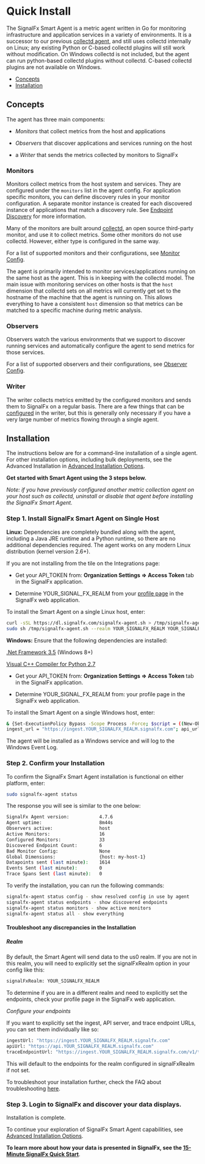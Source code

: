 <!--- OVERVIEW --->
# Quick Install


The SignalFx Smart Agent is a metric agent written in Go for monitoring infrastructure and application services in a variety of environments. It is a successor to our previous [collectd agent](https://github.com/signalfx/collectd), and still uses collectd internally on Linux; any existing Python or C-based collectd plugins will still work without modification. On Windows collectd is not included, but the agent can run python-based collectd plugins without collectd. C-based collectd plugins are not available on Windows.

 - [Concepts](#concepts)
 - [Installation](#installation)


## Concepts

The agent has three main components:

* _Monitors_ that collect metrics from the host and applications

* _Observers_ that discover applications and services running on the host

* a _Writer_ that sends the metrics collected by monitors to SignalFx


### Monitors

Monitors collect metrics from the host system and services.  They are
configured under the `monitors` list in the agent config.  For
application specific monitors, you can define discovery rules in your monitor
configuration. A separate monitor instance is created for each discovered
instance of applications that match a discovery rule. See [Endpoint
Discovery](./auto-discovery.md) for more information.

Many of the monitors are built around [collectd](https://collectd.org), an open
source third-party monitor, and use it to collect metrics. Some other monitors
do not use collectd. However, either type is configured in the same way.

For a list of supported monitors and their configurations,
see [Monitor Config](./monitor-config.md).

The agent is primarily intended to monitor services/applications running on the
same host as the agent.  This is in keeping with the collectd model.  The main
issue with monitoring services on other hosts is that the `host` dimension that
collectd sets on all metrics will currently get set to the hostname of the
machine that the agent is running on.  This allows everything to have a
consistent `host` dimension so that metrics can be matched to a specific
machine during metric analysis.

### Observers

Observers watch the various environments that we support to discover running
services and automatically configure the agent to send metrics for those
services.

For a list of supported observers and their configurations,
see [Observer Config](./observer-config.md).

### Writer
The writer collects metrics emitted by the configured monitors and sends them
to SignalFx on a regular basis.  There are a few things that can be
[configured](./config-schema.md#writer) in the writer, but this is generally only necessary if you have a very large number of metrics flowing through a single agent.


## Installation

The instructions below are for a command-line installation of a single agent. For other installation options, including bulk deployments, see the Advanced Installation in [Advanced Installation Options](./advanced-install-options.md).

__Get started with Smart Agent using the 3 steps below.__

_Note: if you have previously configured another metric collection agent on your host such as collectd, uninstall or disable that agent before installing the SignalFx Smart Agent._

### Step 1. Install SignalFx Smart Agent on Single Host 

__Linux:__ Dependencies are completely bundled along with the agent, including a Java JRE runtime and a Python runtime, so there are no additional dependencies required. The agent works on any modern Linux distribution (kernel version 2.6+).

If you are not installing from the tile on the Integrations page:

- Get your API_TOKEN from: __Organization Settings => Access Token__ tab in the SignalFx application. 

- Determine YOUR\_SIGNAL_FX_REALM from your [profile page](https://docs.signalfx.com/en/latest/getting-started/get-around-ui.html#user-profile-avatar-and-color-theme) in the SignalFx web application.

To install the Smart Agent on a single Linux host, enter:

```sh
curl -sSL https://dl.signalfx.com/signalfx-agent.sh > /tmp/signalfx-agent.sh
sudo sh /tmp/signalfx-agent.sh --realm YOUR_SIGNALFX_REALM YOUR_SIGNALFX_API_TOKEN
```

__Windows:__ Ensure that the following dependencies are installed:

[.Net Framework 3.5](https://docs.microsoft.com/en-us/dotnet/framework/install/dotnet-35-windows-10) (Windows 8+)

[Visual C++ Compiler for Python 2.7](https://www.microsoft.com/EN-US/DOWNLOAD/DETAILS.ASPX?ID=44266)

* Get your API\_TOKEN from:  __Organization Settings => Access Token__ tab in the SignalFx application.

* Determine YOUR\_SIGNAL\_FX_REALM from: your profile page in the SignalFx web application.

To install the Smart Agent on a single Windows host, enter:

```sh
& {Set-ExecutionPolicy Bypass -Scope Process -Force; $script = ((New-Object System.Net.WebClient).DownloadString('https://dl.signalfx.com/signalfx-agent.ps1')); $params = @{access_token = "YOUR_SIGNALFX_API_TOKEN"};; 
ingest_url = "https://ingest.YOUR_SIGNALFX_REALM.signalfx.com"; api_url = "https://api.YOUR_SIGNALFX_REALM.signalfx.com"}; Invoke-Command -ScriptBlock ([scriptblock]::Create(". {$script} $(&{$args} @params)"))}
```

The agent will be installed as a Windows service and will log to the Windows Event Log.


### Step 2. Confirm your Installation 

To confirm the SignalFx Smart Agent installation is functional on either platform, enter:

```sh
sudo signalfx-agent status
```

The response you will see is similar to the one below:

```sh
SignalFx Agent version:           4.7.6
Agent uptime:                     8m44s
Observers active:                 host
Active Monitors:                  16
Configured Monitors:              33
Discovered Endpoint Count:        6
Bad Monitor Config:               None
Global Dimensions:                {host: my-host-1}
Datapoints sent (last minute):    1614
Events Sent (last minute):        0
Trace Spans Sent (last minute):   0
```

To verify the installation, you can run the following commands:

```sh
signalfx-agent status config - show resolved config in use by agent
signalfx-agent status endpoints - show discovered endpoints
signalfx-agent status monitors - show active monitors
signalfx-agent status all - show everything
```

#### Troubleshoot any discrepancies in the Installation 

##### Realm 

By default, the Smart Agent will send data to the us0 realm. If you are not in this realm, you will need to explicitly set the signalFxRealm option in your config like this:


```sh
signalFxRealm: YOUR_SIGNALFX_REALM
```


To determine if you are in a different realm and need to explicitly set the endpoints, check your profile page in the SignalFx web application.

_Configure your endpoints_

If you want to explicitly set the ingest, API server, and trace endpoint URLs, you can set them individually like so:


```sh
ingestUrl: "https://ingest.YOUR_SIGNALFX_REALM.signalfx.com"
apiUrl: "https://api.YOUR_SIGNALFX_REALM.signalfx.com"
traceEndpointUrl: "https://ingest.YOUR_SIGNALFX_REALM.signalfx.com/v1/trace"
```

This will default to the endpoints for the realm configured in signalFxRealm if not set.

To troubleshoot your installation further, check the FAQ about troubleshooting [here](./faq.md).


### Step 3. Login to SignalFx and discover your data displays. 

Installation is complete.

To continue your exploration of SignalFx Smart Agent capabilities, see [Advanced Installation Options](./advanced-install-options.md).

__To learn more about how your data is presented in SignalFx, see the [15-Minute SignalFx Quick Start](https://docs.signalfx.com/en/latest/getting-started/quick-start.html)__.
